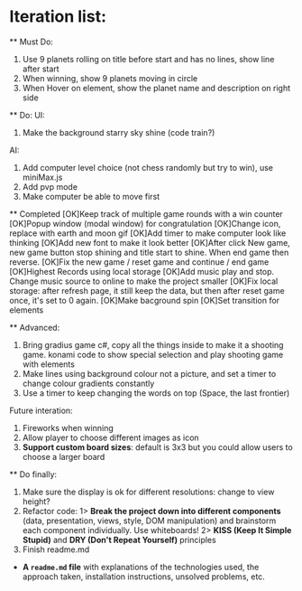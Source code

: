 # Iteration list:

** Must Do:
1. Use 9 planets rolling on title before start and has no lines, show line after start
2. When winning, show 9 planets moving in circle
3. When Hover on element, show the planet name and description on right side


** Do:
UI:
1. Make the background starry sky shine (code train?)

AI:
1. Add computer level choice (not chess randomly but try to win), use miniMax.js
2. Add pvp mode
3. Make computer be able to move first

** Completed
[OK]Keep track of multiple game rounds with a win counter
[OK]Popup window (modal window) for congratulation
[OK]Change icon, replace with earth and moon gif
[OK]Add timer to make computer look like thinking
[OK]Add new font to make it look better
[OK]After click New game, new game button stop shining and title start to shine. When end game then reverse.
[OK]Fix the new game / reset game and continue / end game
[OK]Highest Records using local storage
[OK]Add music play and stop. Change music source to online to make the project smaller
[OK]Fix local storage: after refresh page, it still keep the data, but then after reset game once, it's set to 0 again.
[OK]Make bacground spin
[OK]Set transition for elements



** Advanced:
1. Bring gradius game c#, copy all the things inside to make it a shooting game. konami code to show special selection and play shooting game with elements
2. Make lines using background colour not a picture, and set a timer to change colour gradients constantly
3. Use a timer to keep changing the words on top (Space, the last frontier)

Future interation:
1. Fireworks when winning
2. Allow player to choose different images as icon 
3. **Support custom board sizes**: default is 3x3 but you could allow users to choose a larger board


** Do finally:
1. Make sure the display is ok for different resolutions: change to view height?
2. Refactor code:
1> **Break the project down into different components** (data, presentation, views, style, DOM manipulation) and brainstorm each component individually. Use whiteboards!
2> **KISS (Keep It Simple Stupid)** and **DRY (Don't Repeat Yourself)** principles
3. Finish readme.md
* **A ``readme.md`` file** with explanations of the technologies used, the approach taken, installation instructions, unsolved problems, etc.



